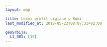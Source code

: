 ```yaml
---
layout: map

title: Lesni profil ciglane u Rumi
last_modified_at: 2018-05-23T08:07:33+02:00

geoSrbija:
  L1_301: [15]
---
```

